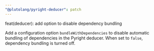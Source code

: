 ```yaml
---
"@plutolang/pyright-deducer": patch
---
```


feat(deducer): add option to disable dependency bundling

Add a configuration option `bundleWithDependencies` to disable automatic bundling of dependencies in the Pyright deducer. When set to `false`, dependency bundling is turned off.
